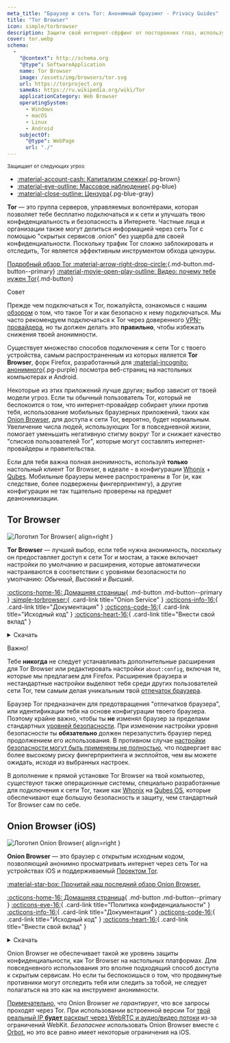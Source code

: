 ```yaml
---
meta_title: "Браузер и сеть Tor: Анонимный браузинг - Privacy Guides"
title: "Tor Browser"
icon: simple/torbrowser
description: Защити свой интернет-сёрфинг от посторонних глаз, используя сеть Tor - безопасную сеть, обходящую цензуру.
cover: tor.webp
schema:
  - 
    "@context": http://schema.org
    "@type": SoftwareApplication
    name: Tor Browser
    image: /assets/img/browsers/tor.svg
    url: https://torproject.org
    sameAs: https://ru.wikipedia.org/wiki/Tor
    applicationCategory: Web Browser
    operatingSystem:
      - Windows
      - macOS
      - Linux
      - Android
    subjectOf:
      "@type": WebPage
      url: "./"
---
```


<small>Защищает от следующих угроз:</small>

- [:material-account-cash: Капитализм слежки](basics/common-threats.md#surveillance-as-a-business-model ""){.pg-brown}
- [:material-eye-outline: Массовое наблюдение](basics/common-threats.md#mass-surveillance-programs ""){.pg-blue}
- [:material-close-outline: Цензура](basics/common-threats.md#avoiding-censorship ""){.pg-blue-gray}

**Tor** — это группа серверов, управляемых волонтёрами, которая позволяет тебе бесплатно подключаться и к сети и улучшать твою конфиденциальность и безопасность в Интернете. Частные лица и организации также могут делиться информацией через сеть Tor с помощью "скрытых сервисов .onion" без ущерба для своей конфиденциальности. Поскольку трафик Tor сложно заблокировать и отследить, Tor является эффективным инструментом обхода цензуры.

[Подробный обзор Tor :material-arrow-right-drop-circle:](advanced/tor-overview.md ""){.md-button.md-button--primary} [:material-movie-open-play-outline: Видео: почему тебе нужен Tor](https://www.privacyguides.org/videos/2025/03/02/why-you-need-tor ""){.md-button}

<div class="admonition tip" markdown>
<p class="admonition-title">Совет</p>

Прежде чем подключаться к Tor, пожалуйста, ознакомься с нашим [обзором](advanced/tor-overview.md) о том, что такое Tor и как безопасно к нему подключаться. Мы часто рекомендуем подключаться к Tor через доверенного [VPN-провайдера](vpn.md), но ты должен делать это **правильно**, чтобы избежать снижения твоей анонимности.

</div>

Существует множество способов подключения к сети Tor с твоего устройства, самым распространенным из которых является **Tor Browser**, форк Firefox, разработанный для [:material-incognito: анонимного](basics/common-threats.md#anonymity-vs-privacy ""){.pg-purple} посмотра веб-страниц на настольных компьютерах и Android.

Некоторые из этих приложений лучше других; выбор зависит от твоей модели угроз. Если ты обычный пользователь Tor, который не беспокоится о том, что интернет-провайдер собирает улики против тебя, использование мобильных браузерных приложений, таких как [Onion Browser](#onion-browser-ios), для доступа к сети Tor, вероятно, будет нормальным. Увеличение числа людей, использующих Tor в повседневной жизни, помогает уменьшить негативную стигму вокруг Tor и снижает качество "списков пользователей Tor", которые могут составлять интернет-провайдеры и правительства.

Если для тебя важна полная анонимность, используй **только** настольный клиент Tor Browser, в идеале - в конфигурации [Whonix](desktop.md#whonix) + [Qubes](desktop.md#qubes-os). Мобильные браузеры менее распространены в Tor (и, как следствие, более подвержены фингерпринтингу), а другие конфигурации не так тщательно проверены на предмет деанонимизации.

## Tor Browser

<div class="admonition recommendation" markdown>

![Логотип Tor Browser](assets/img/browsers/tor.svg){ align=right }

**Tor Browser** — лучший выбор, если тебе нужна анонимность, поскольку он предоставляет доступ к сети Tor и мостам, а также включает настройки по умолчанию и расширения, которые автоматически настраиваются в соответствии с уровнями безопасности по умолчанию: *Обычный*, *Высокий* и *Высший*.


[:octicons-home-16: Домашняя страницы](https://torproject.org){ .md-button .md-button--primary }
[:simple-torbrowser:](http://2gzyxa5ihm7nsggfxnu52rck2vv4rvmdlkiu3zzui5du4xyclen53wid.onion){ .card-link title="Onion Service" }
[:octicons-info-16:](https://tb-manual.torproject.org){ .card-link title="Документация" }
[:octicons-code-16:](https://gitlab.torproject.org/tpo/applications/tor-browser){ .card-link title="Исходный код" }
[:octicons-heart-16:](https://donate.torproject.org){ .card-link title="Внести свой вклад" }

<details class="downloads" markdown>
<summary>Скачать</summary>

- [:simple-googleplay: Google Play](https://play.google.com/store/apps/details?id=org.torproject.torbrowser)
- [:simple-android: Android](https://torproject.org/download/#android)
- [:fontawesome-brands-windows: Windows](https://torproject.org/download)
- [:simple-apple: macOS](https://torproject.org/download)
- [:simple-linux: Linux](https://torproject.org/download)

</details>

</div>

<div class="admonition danger" markdown>
<p class="admonition-title">Важно!</p>

Тебе **никогда** не следует устанавливать дополнительные расширения для Tor Browser или редактировать настройки `about:config`, включая те, которые мы предлагаем для Firefox. Расширения браузера и нестандартные настройки выделяют тебя среди других пользователей сети Tor, тем самым делая уникальным твой [отпечаток браузера](https://support.torproject.org/ru/glossary/browser-fingerprinting/).

</div>

Браузер Tor предназначен для предотвращения "отпечатков браузера", или идентификации тебя на основе конфигурации твоего браузера. Поэтому крайне важно, чтобы ты **не** изменял браузер за пределами стандартных [уровней безопасности](https://tb-manual.torproject.org/security-settings). При изменении настройки уровня безопасности ты **обязательно** должен перезапустить браузер перед продолжением его использования. В противном случае [настройки безопасности могут быть применены не полностью](https://www.privacyguides.org/articles/2025/05/02/tor-security-slider-flaw), что подвергает вас более высокому риску фингерпринтинга и эксплойтов, чем вы можете ожидать, исходя из выбранных настроек.

В дополнение к прямой установке Tor Browser на твой компьютер, существуют также операционные системы, специально разработанные для подключения к сети Tor, такие как [Whonix](desktop.md#whonix) на [Qubes OS](desktop.md#qubes-os), которые обеспечивают еще большую безопасность и защиту, чем стандартный Tor Browser сам по себе.

## Onion Browser (iOS)

<div class="admonition recommendation" markdown>

![Логотип Onion Browser](assets/img/self-contained-networks/onion_browser.svg){ align=right }

**Onion Browser** — это браузер с открытым исходным кодом, позволяющий анонимно просматривать интернет через сеть Tor на устройствах iOS и поддерживаемый [Проектом Tor](https://support.torproject.org/glossary/onion-browser).

[:material-star-box: Прочитай наш последний обзор Onion Browser.](https://www.privacyguides.org/articles/2024/09/18/onion-browser-review)

[:octicons-home-16: Домашняя страница](https://onionbrowser.com){ .md-button .md-button--primary }
[:octicons-eye-16:](https://onionbrowser.com/privacy-policy){ .card-link title="Политика конфиденциальности" }
[:octicons-info-16:](https://onionbrowser.com/faqs){ .card-link title="Документация" }
[:octicons-code-16:](https://github.com/OnionBrowser/OnionBrowser){ .card-link title="Исходный код" }
[:octicons-heart-16:](https://onionbrowser.com/donate){ .card-link title="Внести свой вклад" }

<details class="downloads" markdown>
<summary>Скачать</summary>

- [:simple-appstore: App Store](https://apps.apple.com/app/id519296448)

</details>

</div>

Onion Browser не обеспечивает такой же уровень защиты конфиденциальности, как Tor Browser на настольных платформах. Для повседневного использования это вполне подходящий способ доступа к скрытым сервисам. Но если ты беспокоишься о том, что продвинутые противники могут отследить тебя или следить за тобой, не следует полагаться на это как на инструмент анонимности.

[Примечательно](https://github.com/privacyguides/privacyguides.org/issues/2929), что Onion Browser *не гарантирует*, что все запросы проходят через Tor. При использовании встроенной версии Tor [твой реальный IP **будет** раскрыт через WebRTC и аудио/видео потоки](https://onionbrowser.com/faqs) из-за ограничений WebKit. *Безопаснее* использовать Onion Browser вместе с [Orbot](alternative-networks.md#orbot), но это все равно имеет некоторые ограничения на iOS.
